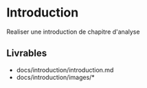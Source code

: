 # Introduction
Realiser une introduction de chapitre d'analyse

## Livrables
- docs/introduction/introduction.md
- docs/introduction/images/*